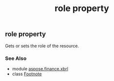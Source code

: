 ﻿---
title: role property
second_title: Aspose.Finance for Python via .NET API References
description: 
type: docs
weight: 60
url: /python-net/aspose.finance.xbrl/footnote/role/
is_root: false
---

## role property


Gets or sets the role of the resource.

### See Also
* module [aspose.finance.xbrl](../../)
* class [Footnote](/finance/python-net/aspose.finance.xbrl/footnote)

